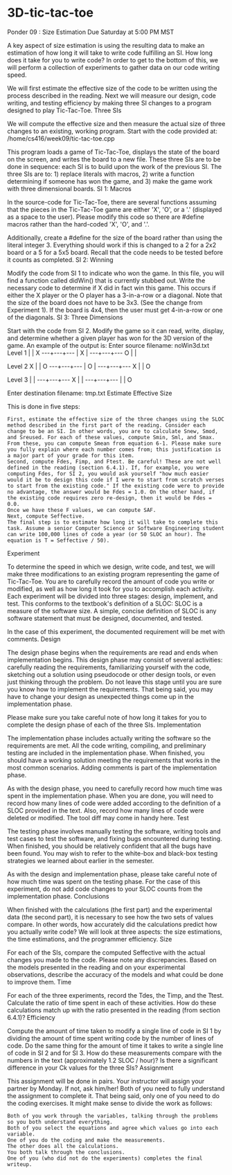 # 3D-tic-tac-toe

Ponder 09 : Size Estimation
Due Saturday at 5:00 PM MST

A key aspect of size estimation is using the resulting data to make an estimation of how long it will take to write code fulfilling an SI. How long does it take for you to write code? In order to get to the bottom of this, we will perform a collection of experiments to gather data on our code writing speed.

We will first estimate the effective size of the code to be written using the process described in the reading. Next we will measure our design, code writing, and testing efficiency by making three SI changes to a program designed to play Tic-Tac-Toe.
Three SIs

We will compute the effective size and then measure the actual size of three changes to an existing, working program. Start with the code provided at:
/home/cs416/week09/tic-tac-toe.cpp

This program loads a game of Tic-Tac-Toe, displays the state of the board on the screen, and writes the board to a new file. These three SIs are to be done in sequence: each SI is to build upon the work of the previous SI. The three SIs are to: 1) replace literals with macros, 2) write a function determining if someone has won the game, and 3) make the game work with three dimensional boards.
SI 1: Macros

In the source-code for Tic-Tac-Toe, there are several functions assuming that the pieces in the Tic-Tac-Toe game are either 'X', 'O', or a '.' (displayed as a space to the user). Please modify this code so there are #define macros rather than the hard-coded 'X', 'O', and '.'.

Additionally, create a #define for the size of the board rather than using the literal integer 3. Everything should work if this is changed to a 2 for a 2x2 board or a 5 for a 5x5 board. Recall that the code needs to be tested before it counts as completed.
SI 2: Winning

Modify the code from SI 1 to indicate who won the game. In this file, you will find a function called didWin() that is currently stubbed out. Write the necessary code to determine if X did in fact win this game. This occurs if either the X player or the O player has a 3-in-a-row or a diagonal. Note that the size of the board does not have to be 3x3. (See the change from Experiment 1). If the board is 4x4, then the user must get 4-in-a-row or one of the diagonals.
SI 3: Three Dimensions

Start with the code from SI 2. Modify the game so it can read, write, display, and determine whether a given player has won for the 3D version of the game. An example of the output is:
Enter source filename: noWin3d.txt
Level 1
   |   | X
---+---+---
   | X |
---+---+---
 O |   |

Level 2
 X |   | O
---+---+---
   | O |
---+---+---
 X |   | O

Level 3
   |   |
---+---+---
 X |   |
---+---+---
   |   | O

Enter destination filename: tmp.txt
Estimate Effective Size

This is done in five steps:

    First, estimate the effective size of the three changes using the SLOC method described in the first part of the reading. Consider each change to be an SI. In other words, you are to calculate Snew, Smod, and Sreused. For each of these values, compute Smin, Sml, and Smax. From these, you can compute Smean from equation 6-1. Please make sure you fully explain where each number comes from; this justification is a major part of your grade for this item.
    Second, compute Fdes, Fimp, and Ftest. Be careful! These are not well defined in the reading (section 6.4.1). If, for example, you were computing Fdes, for SI 2, you would ask yourself "how much easier would it be to design this code if I were to start from scratch verses to start from the existing code." If the existing code were to provide no advantage, the answer would be Fdes = 1.0. On the other hand, if the existing code requires zero re-design, then it would be Fdes = 0.0.
    Once we have these F values, we can compute SAF.
    Next, compute Seffective.
    The final step is to estimate how long it will take to complete this task. Assume a senior Computer Science or Software Engineering student can write 100,000 lines of code a year (or 50 SLOC an hour). The equation is T = Seffective / 50).

Experiment

To determine the speed in which we design, write code, and test, we will make three modifications to an existing program representing the game of Tic-Tac-Toe. You are to carefully record the amount of code you write or modified, as well as how long it took for you to accomplish each activity. Each experiment will be divided into three stages: design, implement, and test. This conforms to the textbook's definition of a SLOC:
SLOC is a measure of the software size. A simple, concise definition of SLOC is any software statement that must be designed, documented, and tested.

In the case of this experiment, the documented requirement will be met with comments.
Design

The design phase begins when the requirements are read and ends when implementation begins. This design phase may consist of several activities: carefully reading the requirements, familiarizing yourself with the code, sketching out a solution using pseudocode or other design tools, or even just thinking through the problem. Do not leave this stage until you are sure you know how to implement the requirements. That being said, you may have to change your design as unexpected things come up in the implementation phase.

Please make sure you take careful note of how long it takes for you to complete the design phase of each of the three SIs.
Implementation

The implementation phase includes actually writing the software so the requirements are met. All the code writing, compiling, and preliminary testing are included in the implementation phase. When finished, you should have a working solution meeting the requirements that works in the most common scenarios. Adding comments is part of the implementation phase.

As with the design phase, you need to carefully record how much time was spent in the implementation phase. When you are done, you will need to record how many lines of code were added according to the definition of a SLOC provided in the text. Also, record how many lines of code were deleted or modified. The tool diff may come in handy here.
Test

The testing phase involves manually testing the software, writing tools and test cases to test the software, and fixing bugs encountered during testing. When finished, you should be relatively confident that all the bugs have been found. You may wish to refer to the white-box and black-box testing strategies we learned about earlier in the semester.

As with the design and implementation phase, please take careful note of how much time was spent on the testing phase. For the case of this experiment, do not add code changes to your SLOC counts from the implementation phase.
Conclusions

When finished with the calculations (the first part) and the experimental data (the second part), it is necessary to see how the two sets of values compare. In other words, how accurately did the calculations predict how you actually write code? We will look at three aspects: the size estimations, the time estimations, and the programmer efficiency.
Size

For each of the SIs, compare the computed Seffective with the actual changes you made to the code. Please note any discrepancies. Based on the models presented in the reading and on your experimental observations, describe the accuracy of the models and what could be done to improve them.
Time

For each of the three experiments, record the Tdes, the Timp, and the Ttest. Calculate the ratio of time spent in each of these activities. How do these calculations match up with the ratio presented in the reading (from section 6.4.1)?
Efficiency

Compute the amount of time taken to modify a single line of code in SI 1 by dividing the amount of time spent writing code by the number of lines of code. Do the same thing for the amount of time it takes to write a single line of code in SI 2 and for SI 3. How do these measurements compare with the numbers in the text (approximately 1.2 SLOC / hour)? Is there a significant difference in your Ck values for the three SIs?
Assignment

This assignment will be done in pairs. Your instructor will assign your partner by Monday. If not, ask him/her! Both of you need to fully understand the assignment to complete it. That being said, only one of you need to do the coding exercises. It might make sense to divide the work as follows:

    Both of you work through the variables, talking through the problems so you both understand everything.
    Both of you select the equations and agree which values go into each variable.
    One of you do the coding and make the measurements.
    The other does all the calculations.
    You both talk through the conclusions.
    One of you (who did not do the experiments) completes the final writeup.

